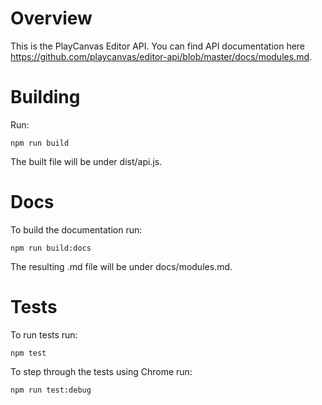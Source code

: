 # Overview

This is the PlayCanvas Editor API. You can find API documentation here https://github.com/playcanvas/editor-api/blob/master/docs/modules.md.

# Building

Run:
```
npm run build
```

The built file will be under dist/api.js.

# Docs

To build the documentation run:
```
npm run build:docs
```

The resulting .md file will be under docs/modules.md.

# Tests

To run tests run:
```
npm test
```

To step through the tests using Chrome run:
```
npm run test:debug
```
